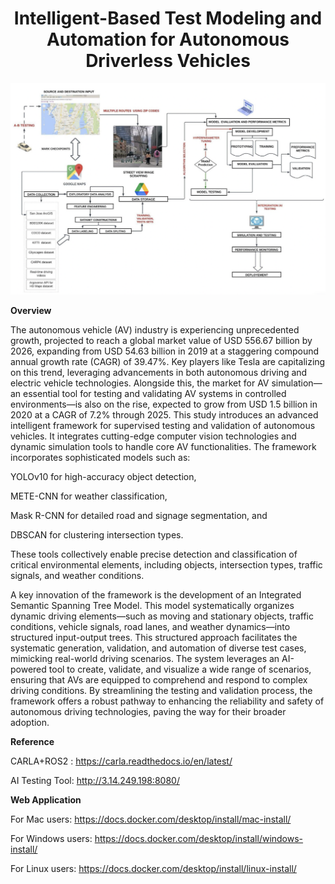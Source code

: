 <h1 align="center">Intelligent-Based Test Modeling and Automation for Autonomous Driverless Vehicles</h1>

<p align="center">
  <img src="https://github.com/MLAVT/Intelligent-Based-Test-Modeling-and-Automation-for-Autonomous-Driverless-Vehicles-/blob/main/1.png" alt="Alt text for the image">
</p>

**Overview**

The autonomous vehicle (AV) industry is experiencing unprecedented growth, projected to reach a global market value of USD 556.67 billion by 2026, expanding from USD 54.63 billion in 2019 at a staggering compound annual growth rate (CAGR) of 39.47%. Key players like Tesla are capitalizing on this trend, leveraging advancements in both autonomous driving and electric vehicle technologies. Alongside this, the market for AV simulation—an essential tool for testing and validating AV systems in controlled environments—is also on the rise, expected to grow from USD 1.5 billion in 2020 at a CAGR of 7.2% through 2025. This study introduces an advanced intelligent framework for supervised testing and validation of autonomous vehicles. It integrates cutting-edge computer vision technologies and dynamic simulation tools to handle core AV functionalities. The framework incorporates sophisticated models such as:

YOLOv10 for high-accuracy object detection,

METE-CNN for weather classification,

Mask R-CNN for detailed road and signage segmentation, and

DBSCAN for clustering intersection types.

These tools collectively enable precise detection and classification of critical environmental elements, including objects, intersection types, traffic signals, and weather conditions.

A key innovation of the framework is the development of an Integrated Semantic Spanning Tree Model. This model systematically organizes dynamic driving elements—such as moving and stationary objects, traffic conditions, vehicle signals, road lanes, and weather dynamics—into structured input-output trees. This structured approach facilitates the systematic generation, validation, and automation of diverse test cases, mimicking real-world driving scenarios. The system leverages an AI-powered tool to create, validate, and visualize a wide range of scenarios, ensuring that AVs are equipped to comprehend and respond to complex driving conditions. By streamlining the testing and validation process, the framework offers a robust pathway to enhancing the reliability and safety of autonomous driving technologies, paving the way for their broader adoption.

**Reference**

CARLA+ROS2 : https://carla.readthedocs.io/en/latest/ 

AI Testing Tool: http://3.14.249.198:8080/ 


**Web Application**

For Mac users: https://docs.docker.com/desktop/install/mac-install/

For Windows users: https://docs.docker.com/desktop/install/windows-install/

For Linux users: https://docs.docker.com/desktop/install/linux-install/

